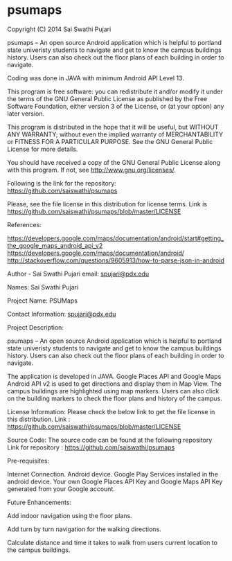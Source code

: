 psumaps
=======

Copyright (C) 2014 Sai Swathi Pujari

psumaps – An open source Android application which is helpful to portland state univeristy students to navigate 
and get to know the campus buildings history. Users can also check out the floor plans of each building in order
to navigate.

Coding was done in JAVA with minimum Android API Level 13.

This program is free software: you can redistribute it and/or modify it under the terms of the GNU General Public License as published by the Free Software Foundation, either version 3 of the License, or (at your option) any later version.

This program is distributed in the hope that it will be useful, but WITHOUT ANY WARRANTY; without even the implied warranty of MERCHANTABILITY or FITNESS FOR A PARTICULAR PURPOSE. See the GNU General Public License for more details.

You should have received a copy of the GNU General Public License along with this program. If not, see http://www.gnu.org/licenses/.

Following is the link for the repository: https://github.com/saiswathi/psumaps

Please, see the file license in this distribution for license terms. Link is https://github.com/saiswathi/psumaps/blob/master/LICENSE

References: 

https://developers.google.com/maps/documentation/android/start#getting_the_google_maps_android_api_v2 https://developers.google.com/maps/documentation/android/  http://stackoverflow.com/questions/9605913/how-to-parse-json-in-android

Author - Sai Swathi Pujari email: spujari@pdx.edu

Names:
Sai Swathi Pujari

Project Name:
PSUMaps

Contact Information:
spujari@pdx.edu

Project Description:

psumaps – An open source Android application which is helpful to portland state univeristy students to navigate 
and get to know the campus buildings history. Users can also check out the floor plans of each building in order
to navigate.

The application is developed in JAVA. Google Places API and Google Maps Android API v2 is used to get directions and display them in Map View. The campus buildings are highlighted using map markers. Users can also click on the building markers to check the floor plans and history of the campus.

License Information:
Please check the below link to get the file license in this distribution. Link : https://github.com/saiswathi/psumaps/blob/master/LICENSE

Source Code:
The source code can be found at the following repository Link for repository : 
https://github.com/saiswathi/psumaps


Pre-requisites:

Internet Connection.
Android device.
Google Play Services installed in the android device.
Your own Google Places API Key and Google Maps API Key generated from your Google account.


Future Enhancements:

Add indoor navigation using the floor plans.

Add turn by turn navigation for the walking directions.

Calculate distance and time it takes to walk from users current location to the campus buildings.

